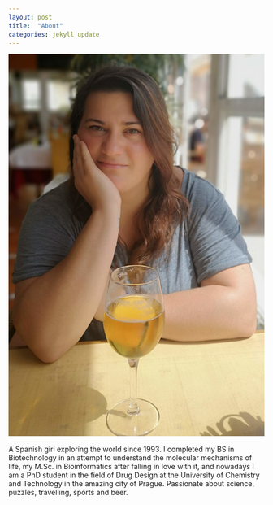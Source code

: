 ```yaml
---
layout: post
title:  "About"
categories: jekyll update
---
```

![Image](/assests/terraceo2.jpg)

A Spanish girl exploring the world since 1993. I completed my BS in Biotechnology in an attempt to understand the molecular mechanisms of life, my M.Sc. in Bioinformatics after falling in love with it, and nowadays I am a PhD student in the field of Drug Design at the University of Chemistry and Technology in the amazing city of Prague. Passionate about science, puzzles, travelling, sports and beer.

